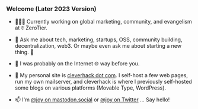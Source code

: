 ### Welcome (Later 2023 Version)

- 👩🏻‍💻 Currently working on global marketing, community, and evangelism at ⏁ ZeroTier. 

- 💬 Ask me about tech, marketing, startups, OSS, community building, decentralization, web3. Or maybe even ask me about starting a new thing. 👀

- 📜 I was probably on the Internet 🌐 way before you. 

- 🔗 My personal site is <a rel="me" href="https://cleverhack.com" target="_blank">cleverhack dot com</a>. I self-host a few web pages, run my own mailserver, and cleverhack is where I previously self-hosted some blogs on various platforms (Movable Type, WordPress). 

- 📫 I'm <a rel="me" href="https://mastodon.social/@joy" target="_blank">@joy on mastodon.social</a> or <a rel="me" href="https://twitter.com/joy" target="_blank">@joy on Twitter</a> ... Say hello!








<!--
**joylarkin/joylarkin** is a ✨ _special_ ✨ repository because its `README.md` (this file) appears on your GitHub profile.

Here are some ideas to get you started:


-->
